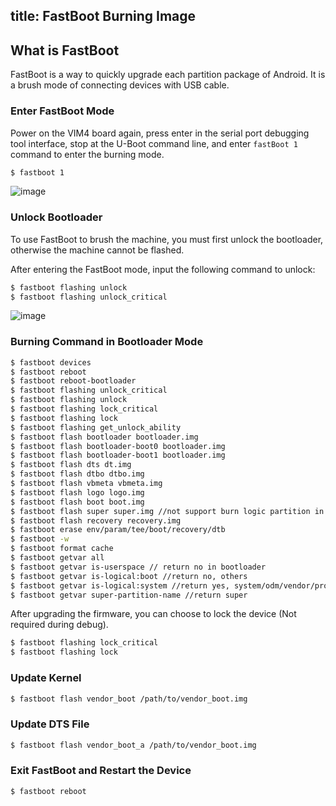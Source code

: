 title: FastBoot Burning Image
---

## What is FastBoot

FastBoot is a way to quickly upgrade each partition package of Android. It is a brush mode of connecting devices with USB cable.

### Enter FastBoot Mode

Power on the VIM4 board again, press enter in the serial port debugging tool interface, stop at the U-Boot command line, and enter `fastBoot 1` command to enter the burning mode.

```sh
$ fastboot 1
```
![image](/android/images/vim4/How_To_Use_Fastboot_On_VIM4_1.png)

### Unlock Bootloader

To use FastBoot to brush the machine, you must first unlock the bootloader, otherwise the machine cannot be flashed.

After entering the FastBoot mode, input the following command to unlock:

```sh
$ fastboot flashing unlock
$ fastboot flashing unlock_critical
```
![image](/android/images/vim4/How_To_Use_Fastboot_On_VIM4_2.png)

### Burning Command in Bootloader Mode

```sh
$ fastboot devices
$ fastboot reboot
$ fastboot reboot-bootloader
$ fastboot flashing unlock_critical
$ fastboot flashing unlock
$ fastboot flashing lock_critical
$ fastboot flashing lock
$ fastboot flashing get_unlock_ability
$ fastboot flash bootloader bootloader.img
$ fastboot flash bootloader-boot0 bootloader.img
$ fastboot flash bootloader-boot1 bootloader.img
$ fastboot flash dts dt.img
$ fastboot flash dtbo dtbo.img
$ fastboot flash vbmeta vbmeta.img
$ fastboot flash logo logo.img
$ fastboot flash boot boot.img
$ fastboot flash super super.img //not support burn logic partition in bootloader
$ fastboot flash recovery recovery.img
$ fastboot erase env/param/tee/boot/recovery/dtb
$ fastboot -w
$ fastboot format cache
$ fastboot getvar all
$ fastboot getvar is-userspace // return no in bootloader
$ fastboot getvar is-logical:boot //return no, others
$ fastboot getvar is-logical:system //return yes, system/odm/vendor/product
$ fastboot getvar super-partition-name //return super
```

After upgrading the firmware, you can choose to lock the device (Not required during debug).

```sh
$ fastboot flashing lock_critical
$ fastboot flashing lock
```

### Update Kernel
```sh
$ fastboot flash vendor_boot /path/to/vendor_boot.img
```

### Update DTS File
```sh
$ fastboot flash vendor_boot_a /path/to/vendor_boot.img
```

### Exit FastBoot and Restart the Device

```
$ fastboot reboot
```

